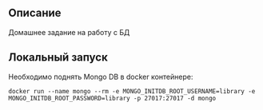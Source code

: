 ## Описание
Домашнее задание на работу с БД

##  Локальный запуск
Необходимо поднять Mongo DB в docker контейнере:

```shell script
docker run --name mongo --rm -e MONGO_INITDB_ROOT_USERNAME=library -e MONGO_INITDB_ROOT_PASSWORD=library -p 27017:27017 -d mongo
```